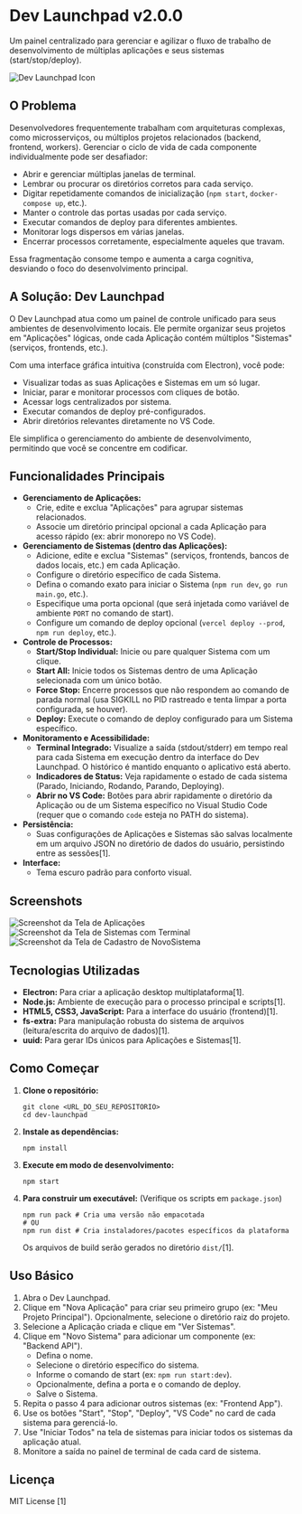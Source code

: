 # Dev Launchpad v2.0.0

Um painel centralizado para gerenciar e agilizar o fluxo de trabalho de desenvolvimento de múltiplas aplicações e seus sistemas (start/stop/deploy).

![Dev Launchpad Icon](icon.png) <!-- Você pode querer substituir 'icon.png' pelo caminho correto ou URL se hospedado -->

## O Problema

Desenvolvedores frequentemente trabalham com arquiteturas complexas, como microsserviços, ou múltiplos projetos relacionados (backend, frontend, workers). Gerenciar o ciclo de vida de cada componente individualmente pode ser desafiador:

- Abrir e gerenciar múltiplas janelas de terminal.
- Lembrar ou procurar os diretórios corretos para cada serviço.
- Digitar repetidamente comandos de inicialização (`npm start`, `docker-compose up`, etc.).
- Manter o controle das portas usadas por cada serviço.
- Executar comandos de deploy para diferentes ambientes.
- Monitorar logs dispersos em várias janelas.
- Encerrar processos corretamente, especialmente aqueles que travam.

Essa fragmentação consome tempo e aumenta a carga cognitiva, desviando o foco do desenvolvimento principal.

## A Solução: Dev Launchpad

O Dev Launchpad atua como um painel de controle unificado para seus ambientes de desenvolvimento locais. Ele permite organizar seus projetos em "Aplicações" lógicas, onde cada Aplicação contém múltiplos "Sistemas" (serviços, frontends, etc.).

Com uma interface gráfica intuitiva (construída com Electron), você pode:

- Visualizar todas as suas Aplicações e Sistemas em um só lugar.
- Iniciar, parar e monitorar processos com cliques de botão.
- Acessar logs centralizados por sistema.
- Executar comandos de deploy pré-configurados.
- Abrir diretórios relevantes diretamente no VS Code.

Ele simplifica o gerenciamento do ambiente de desenvolvimento, permitindo que você se concentre em codificar.

## Funcionalidades Principais

- **Gerenciamento de Aplicações:**
  - Crie, edite e exclua "Aplicações" para agrupar sistemas relacionados.
  - Associe um diretório principal opcional a cada Aplicação para acesso rápido (ex: abrir monorepo no VS Code).
- **Gerenciamento de Sistemas (dentro das Aplicações):**
  - Adicione, edite e exclua "Sistemas" (serviços, frontends, bancos de dados locais, etc.) em cada Aplicação.
  - Configure o diretório específico de cada Sistema.
  - Defina o comando exato para iniciar o Sistema (`npm run dev`, `go run main.go`, etc.).
  - Especifique uma porta opcional (que será injetada como variável de ambiente `PORT` no comando de start).
  - Configure um comando de deploy opcional (`vercel deploy --prod`, `npm run deploy`, etc.).
- **Controle de Processos:**
  - **Start/Stop Individual:** Inicie ou pare qualquer Sistema com um clique.
  - **Start All:** Inicie todos os Sistemas dentro de uma Aplicação selecionada com um único botão.
  - **Force Stop:** Encerre processos que não respondem ao comando de parada normal (usa SIGKILL no PID rastreado e tenta limpar a porta configurada, se houver).
  - **Deploy:** Execute o comando de deploy configurado para um Sistema específico.
- **Monitoramento e Acessibilidade:**
  - **Terminal Integrado:** Visualize a saída (stdout/stderr) em tempo real para cada Sistema em execução dentro da interface do Dev Launchpad. O histórico é mantido enquanto o aplicativo está aberto.
  - **Indicadores de Status:** Veja rapidamente o estado de cada sistema (Parado, Iniciando, Rodando, Parando, Deploying).
  - **Abrir no VS Code:** Botões para abrir rapidamente o diretório da Aplicação ou de um Sistema específico no Visual Studio Code (requer que o comando `code` esteja no PATH do sistema).
- **Persistência:**
  - Suas configurações de Aplicações e Sistemas são salvas localmente em um arquivo JSON no diretório de dados do usuário, persistindo entre as sessões[1].
- **Interface:**
  - Tema escuro padrão para conforto visual.

## Screenshots

![Screenshot da Tela de Aplicações](build/images/screenshot-apps.png)
![Screenshot da Tela de Sistemas com Terminal](build/images/screenshot-systems.png)
![Screenshot da Tela de Cadastro de NovoSistema](build/images/screenshot-add-system.png)

## Tecnologias Utilizadas

- **Electron:** Para criar a aplicação desktop multiplataforma[1].
- **Node.js:** Ambiente de execução para o processo principal e scripts[1].
- **HTML5, CSS3, JavaScript:** Para a interface do usuário (frontend)[1].
- **fs-extra:** Para manipulação robusta do sistema de arquivos (leitura/escrita do arquivo de dados)[1].
- **uuid:** Para gerar IDs únicos para Aplicações e Sistemas[1].

## Como Começar

1.  **Clone o repositório:**
    ```
    git clone <URL_DO_SEU_REPOSITORIO>
    cd dev-launchpad
    ```
2.  **Instale as dependências:**
    ```
    npm install
    ```
3.  **Execute em modo de desenvolvimento:**
    ```
    npm start
    ```
4.  **Para construir um executável:** (Verifique os scripts em `package.json`)
    ```
    npm run pack # Cria uma versão não empacotada
    # OU
    npm run dist # Cria instaladores/pacotes específicos da plataforma
    ```
    Os arquivos de build serão gerados no diretório `dist/`[1].

## Uso Básico

1.  Abra o Dev Launchpad.
2.  Clique em "Nova Aplicação" para criar seu primeiro grupo (ex: "Meu Projeto Principal"). Opcionalmente, selecione o diretório raiz do projeto.
3.  Selecione a Aplicação criada e clique em "Ver Sistemas".
4.  Clique em "Novo Sistema" para adicionar um componente (ex: "Backend API").
    - Defina o nome.
    - Selecione o diretório específico do sistema.
    - Informe o comando de start (ex: `npm run start:dev`).
    - Opcionalmente, defina a porta e o comando de deploy.
    - Salve o Sistema.
5.  Repita o passo 4 para adicionar outros sistemas (ex: "Frontend App").
6.  Use os botões "Start", "Stop", "Deploy", "VS Code" no card de cada sistema para gerenciá-lo.
7.  Use "Iniciar Todos" na tela de sistemas para iniciar todos os sistemas da aplicação atual.
8.  Monitore a saída no painel de terminal de cada card de sistema.

## Licença

MIT License [1]
